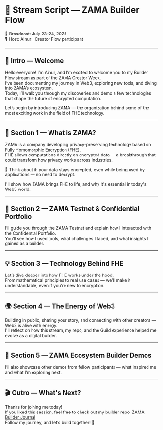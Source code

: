# 📝 Stream Script — ZAMA Builder Flow

📅 Broadcast: July 23–24, 2025  
🎙️ Host: Ainur | Creator Flow participant

---

## 🌟 Intro — Welcome

Hello everyone! I’m Ainur, and I’m excited to welcome you to my Builder Flow stream as part of the ZAMA Creator Week.  
I’ve been documenting my journey in Web3, exploring new tools, and diving into ZAMA’s ecosystem.  
Today, I’ll walk you through my discoveries and demo a few technologies that shape the future of encrypted computation.

Let’s begin by introducing ZAMA — the organization behind some of the most exciting work in the field of FHE technology.

---

## 🔐 Section 1 — What is ZAMA?

ZAMA is a company developing privacy-preserving technology based on Fully Homomorphic Encryption (FHE).  
FHE allows computations directly on encrypted data — a breakthrough that could transform how privacy works across industries.

🧠 Think about it: your data stays encrypted, even while being used by applications — no need to decrypt.

I'll show how ZAMA brings FHE to life, and why it's essential in today's Web3 world.

---

## 🧪 Section 2 — ZAMA Testnet & Confidential Portfolio

I’ll guide you through the ZAMA Testnet and explain how I interacted with the Confidential Portfolio.  
You’ll see how I used tools, what challenges I faced, and what insights I gained as a builder.

---

## 💡 Section 3 — Technology Behind FHE

Let’s dive deeper into how FHE works under the hood.  
From mathematical principles to real use cases — we’ll make it understandable, even if you’re new to encryption.

---

## 🌍 Section 4 — The Energy of Web3

Building in public, sharing your story, and connecting with other creators — Web3 is alive with energy.  
I'll reflect on how this stream, my repo, and the Guild experience helped me evolve as a digital builder.

---

## 🧬 Section 5 — ZAMA Ecosystem Builder Demos

I’ll also showcase other demos from fellow participants — what inspired me and what I’m exploring next.

---

## 🎬 Outro — What's Next?

Thanks for joining me today!  
If you liked this session, feel free to check out my builder repo: [ZAMA Builder Journal](https://github.com/aikasha849/aainur-zama-builder-journal)  
Follow my journey, and let’s build together! 💛
